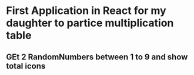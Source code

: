 # First Application in React for my daughter to partice multiplication table
## GEt 2 RandomNumbers between 1 to 9 and show total icons
